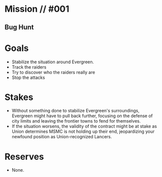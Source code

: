 # Mission // #001
## Bug Hunt
# Goals
- Stabilize the situation around Evergreen.
- Track the raiders
- Try to discover who the raiders really are
- Stop the attacks

# Stakes
- Without something done to stabilize Evergreen's surroundings, Evergreen might have to pull back further, focusing on the defense of city limits and leaving the frontier towns to fend for themselves.
- If the situation worsens, the validity of the contract might be at stake as Union determines MSMC is not holding up their end, jeopardizing your newfound position as Union-recognized Lancers.

# Reserves
- None.